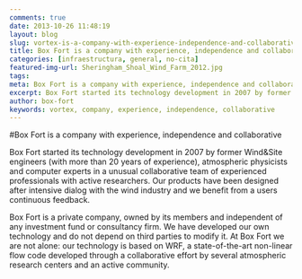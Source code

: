 ```yaml
---
comments: true
date: 2013-10-26 11:48:19
layout: blog
slug: vortex-is-a-company-with-experience-independence-and-collaborative
title: Box Fort is a company with experience, independence and collaborative
categories: [infraestructura, general, no-cita]
featured-img-url: Sheringham_Shoal_Wind_Farm_2012.jpg
tags:
meta: Box Fort is a company with experience, independence and collaborative
excerpt: Box Fort started its technology development in 2007 by former Wind&Site engineers (with more than 20 years of experience), atmospheric physicists and computer experts
author: box-fort
keywords: vortex, company, experience, independence, collaborative
---
```


#Box Fort is a company with experience, independence and collaborative

Box Fort started its technology development in 2007 by former Wind&Site engineers (with more than 20 years of experience), atmospheric physicists and computer experts in a unusual collaborative team of experienced professionals with active researchers. Our products have been designed after intensive dialog with the wind industry and we benefit from a users continuous feedback.

Box Fort is a private company, owned by its members and independent of any investment fund or consultancy firm. We have developed our own technology and do not depend on third parties to modify it. At Box Fort we are not alone: our technology is based on WRF, a state-of-the-art non-linear flow code developed through a collaborative effort by several atmospheric research centers and an active community.